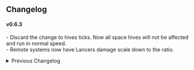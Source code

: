 ## Changelog

#### v0.6.3
\- Discard the change to hives ticks. Now all space hives will not be affected and run in normal speed.  
\- Remote systems now have Lancers damage scale down to the ratio.  

<details>
<summary>Previous Changelog</summary>

#### v0.6.2
\- Bugfixes for index out of range error in UpdateHives and MainManager.TryGet.  

#### v0.6.1
\- Focus local now will focus on local star system, including every hives and planets in the system.  
\- Player space fleet now always run in normal speed.  
\- Fix time value error in enemy tick logic take make enemy behave abnormally.  

#### v0.6.0 (DSP-0.10.28.21014)
\- Adapt to game Dark Fog version. (The battle part still needs testing)  
\- `UpdatePeriod` default value is not set to 5.  
\- Remove TCFV and Multfuntion compat support.  

#### v0.5.7  
\- Remove vein logic.  
\- Update CheatEnabler compat to v2.3.1  
\- Update Multfuntion mod compat to v2.8.6  

#### v0.5.6  
\- Add CheatEnabler 2.2.0 compat.  
\- Fix PlanetMiner 3.0.7 compat.  

#### v0.5.5
\- Fix stats incorrect for Multfuntion mod planet miners.  

#### v0.5.4
\- Fix len consumption rate abnormal on idle factories.  
\- Fix IsNextIdle value of focus factories.  
\- Add PlanetMiner 3.0.7 compat.  

#### v0.5.3
\- Fix TCFV compat: fix that sheild doesn't regenerate on some planets.  

#### v0.5.2
\- Add Blackbox compat  
\- Hide station UI when flow rate = 0.  

#### v0.5.1
\- Fix error when player land on an unexplored planet.  
\- Reduce memory allocation to fix stuttering.  

#### v0.5.0 (DSP-0.9.27.15466)
\- Rework: Change logic from MaxFactoryCount to UpdatePeriod, add related config.    
\- Remove vein comsumption rate UI.  
\- Enable station storage to have negative values to prevent generating extra item.  
\- Fix compat with Auxilaryfunction. Add guard to prevent all vein disappear.  
\- Add compat with Multfuntion mod, TheyComeFromVoid.  

#### v0.4.2
\- Fix error when NebulaAPI is not enabled.  

#### v0.4.1
\- Fix vein UI errors cause by vein manipulation.  
\- Improve compatible with Nebula.  

#### v0.4.0
\- Fix ship delivery from other stations sometimes gets multiplied.  
\- Change UI settings to let users customize monitor time.  

#### v0.3.3
\- Fix compatibility for game version 0.9.26.13026  
\- Fix Advance Miner mining amount.  

#### v0.3.2
\- Fix compatibility for game version 0.9.26.12900

#### v0.3.1
\- Fix warper consume stat.  
\- Fix vein amount decrease in InfiniteResource.  
\- Copied rockets now find new target when the node is full.  

#### v0.3.0
\- Add a config option to switch display unit (/s or /min)
\- Fix game crash when unlocking tech background.  

#### v0.2.1
\- Fix a bug that sometimes switching game with veinUI enable will get errors.  

#### v0.2.0  
\- Add EnableVeinConsumptionUI option.  
\- Fix error when removing stations.  

#### v0.1.1  
\- Fix veinGroup value changes.  

#### v0.1.0  
\- Initial release.  

</details>
